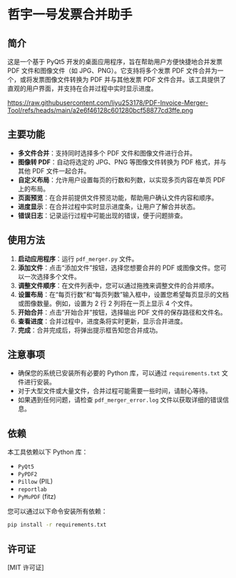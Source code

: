 # 哲宇一号发票合并助手

## 简介

这是一个基于 PyQt5 开发的桌面应用程序，旨在帮助用户方便快捷地合并发票 PDF 文件和图像文件（如 JPG、PNG）。它支持将多个发票 PDF 文件合并为一个，或将发票图像文件转换为 PDF 并与其他发票 PDF 文件合并。该工具提供了直观的用户界面，并支持在合并过程中实时显示进度。

https://raw.githubusercontent.com/liyu253178/PDF-Invoice-Merger-Tool/refs/heads/main/a2e6f46128c601280bcf58877cd3ffe.png


## 主要功能

*   **多文件合并**：支持同时选择多个 PDF 文件和图像文件进行合并。
*   **图像转 PDF**：自动将选定的 JPG、PNG 等图像文件转换为 PDF 格式，并与其他 PDF 文件一起合并。
*   **自定义布局**：允许用户设置每页的行数和列数，以实现多页内容在单页 PDF 上的布局。
*   **页面预览**：在合并前提供文件预览功能，帮助用户确认文件内容和顺序。
*   **进度显示**：在合并过程中实时显示进度条，让用户了解合并状态。
*   **错误日志**：记录运行过程中可能出现的错误，便于问题排查。

## 使用方法

1.  **启动应用程序**：运行 `pdf_merger.py` 文件。
2.  **添加文件**：点击“添加文件”按钮，选择您想要合并的 PDF 或图像文件。您可以一次选择多个文件。
3.  **调整文件顺序**：在文件列表中，您可以通过拖拽来调整文件的合并顺序。
4.  **设置布局**：在“每页行数”和“每页列数”输入框中，设置您希望每页显示的文档或图像数量。例如，设置为 2 行 2 列将在一页上显示 4 个文件。
5.  **开始合并**：点击“开始合并”按钮，选择输出 PDF 文件的保存路径和文件名。
6.  **查看进度**：合并过程中，进度条将实时更新，显示合并进度。
7.  **完成**：合并完成后，将弹出提示框告知您合并成功。

## 注意事项

*   确保您的系统已安装所有必要的 Python 库，可以通过 `requirements.txt` 文件进行安装。
*   对于大型文件或大量文件，合并过程可能需要一些时间，请耐心等待。
*   如果遇到任何问题，请检查 `pdf_merger_error.log` 文件以获取详细的错误信息。

## 依赖

本工具依赖以下 Python 库：

*   `PyQt5`
*   `PyPDF2`
*   `Pillow` (PIL)
*   `reportlab`
*   `PyMuPDF` (fitz)

您可以通过以下命令安装所有依赖：

```bash
pip install -r requirements.txt
```

## 许可证

[MIT 许可证]
